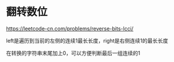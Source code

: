 # 翻转数位

https://leetcode-cn.com/problems/reverse-bits-lcci/

left是遍历到当前的左侧的连续1最长长度，right是右侧连续1的最长长度

在转换的字符串末尾加上0，可以方便判断最后一组连续的1
